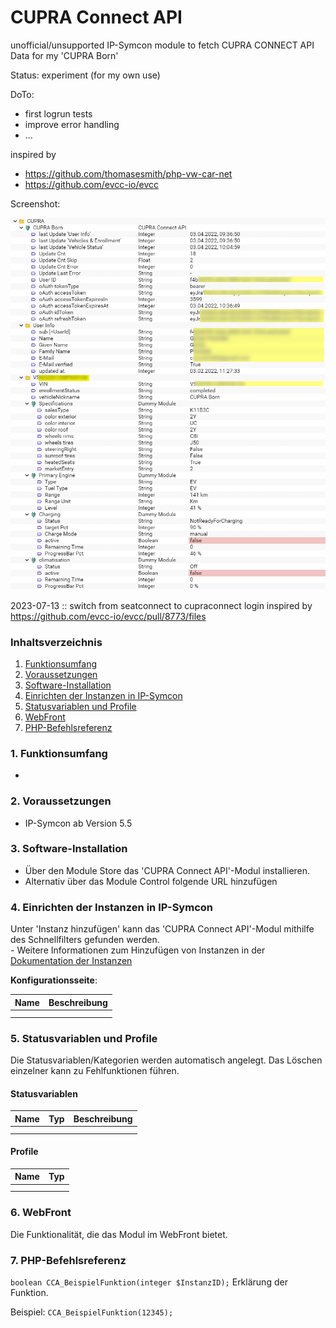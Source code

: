 # CUPRA Connect API
unofficial/unsupported IP-Symcon module to fetch CUPRA CONNECT API Data for my 'CUPRA Born'

Status: experiment (for my own use)

DoTo:
* first logrun tests
* improve error handling
* ...

inspired by 
* https://github.com/thomasesmith/php-vw-car-net
* https://github.com/evcc-io/evcc

Screenshot:

![Screenshot](ReadmeScreenshot.png?raw=true "Sceenshot")


2023-07-13 :: switch from seatconnect to cupraconnect login
inspired by https://github.com/evcc-io/evcc/pull/8773/files





### Inhaltsverzeichnis

1. [Funktionsumfang](#1-funktionsumfang)
2. [Voraussetzungen](#2-voraussetzungen)
3. [Software-Installation](#3-software-installation)
4. [Einrichten der Instanzen in IP-Symcon](#4-einrichten-der-instanzen-in-ip-symcon)
5. [Statusvariablen und Profile](#5-statusvariablen-und-profile)
6. [WebFront](#6-webfront)
7. [PHP-Befehlsreferenz](#7-php-befehlsreferenz)

### 1. Funktionsumfang

*

### 2. Voraussetzungen

- IP-Symcon ab Version 5.5

### 3. Software-Installation

* Über den Module Store das 'CUPRA Connect API'-Modul installieren.
* Alternativ über das Module Control folgende URL hinzufügen

### 4. Einrichten der Instanzen in IP-Symcon

 Unter 'Instanz hinzufügen' kann das 'CUPRA Connect API'-Modul mithilfe des Schnellfilters gefunden werden.  
	- Weitere Informationen zum Hinzufügen von Instanzen in der [Dokumentation der Instanzen](https://www.symcon.de/service/dokumentation/konzepte/instanzen/#Instanz_hinzufügen)

__Konfigurationsseite__:

Name     | Beschreibung
-------- | ------------------
         |
         |

### 5. Statusvariablen und Profile

Die Statusvariablen/Kategorien werden automatisch angelegt. Das Löschen einzelner kann zu Fehlfunktionen führen.

#### Statusvariablen

Name   | Typ     | Beschreibung
------ | ------- | ------------
       |         |
       |         |

#### Profile

Name   | Typ
------ | -------
       |
       |

### 6. WebFront

Die Funktionalität, die das Modul im WebFront bietet.

### 7. PHP-Befehlsreferenz

`boolean CCA_BeispielFunktion(integer $InstanzID);`
Erklärung der Funktion.

Beispiel:
`CCA_BeispielFunktion(12345);`